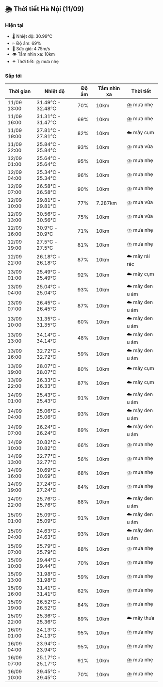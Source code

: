 ## 🌦️ Thời tiết Hà Nội (11/09)

### Hiện tại

- 🌡️ Nhiệt độ: 30.99℃
- 💦 Độ ẩm: 69%
- 💨 Sức gió: 4.75m/s
- 👁️ Tầm nhìn xa: 10km
- ☂️ Thời tiết: ⛈️ mưa nhẹ

### Sắp tới

| Thời gian | Nhiệt độ | Độ ẩm | Tầm nhìn xa | Thời tiết |
| --- | --- | --- | --- | --- |
| 11/09 13:00 | 31.49℃ - 32.48℃ | 70% | 10km | ⛈️ mưa nhẹ |
| 11/09 16:00 | 31.31℃ - 31.47℃ | 69% | 10km | ⛈️ mưa nhẹ |
| 11/09 19:00 | 27.81℃ - 27.81℃ | 82% | 10km | ☁️ mây cụm |
| 11/09 22:00 | 25.84℃ - 25.84℃ | 93% | 10km | ⛈️ mưa vừa |
| 12/09 01:00 | 25.64℃ - 25.64℃ | 95% | 10km | ⛈️ mưa nhẹ |
| 12/09 04:00 | 25.34℃ - 25.34℃ | 96% | 10km | ⛈️ mưa nhẹ |
| 12/09 07:00 | 26.58℃ - 26.58℃ | 90% | 10km | ⛈️ mưa nhẹ |
| 12/09 10:00 | 29.81℃ - 29.81℃ | 77% | 7.287km | ⛈️ mưa vừa |
| 12/09 13:00 | 30.56℃ - 30.56℃ | 75% | 10km | ⛈️ mưa vừa |
| 12/09 16:00 | 30.9℃ - 30.9℃ | 71% | 10km | ⛈️ mưa nhẹ |
| 12/09 19:00 | 27.5℃ - 27.5℃ | 81% | 10km | ⛈️ mưa nhẹ |
| 12/09 22:00 | 26.18℃ - 26.18℃ | 87% | 10km | ☁️ mây rải rác |
| 13/09 01:00 | 25.49℃ - 25.49℃ | 92% | 10km | ☁️ mây cụm |
| 13/09 04:00 | 25.04℃ - 25.04℃ | 93% | 10km | ☁️ mây đen u ám |
| 13/09 07:00 | 26.45℃ - 26.45℃ | 87% | 10km | ☁️ mây đen u ám |
| 13/09 10:00 | 31.35℃ - 31.35℃ | 60% | 10km | ☁️ mây đen u ám |
| 13/09 13:00 | 34.14℃ - 34.14℃ | 48% | 10km | ☁️ mây đen u ám |
| 13/09 16:00 | 32.72℃ - 32.72℃ | 59% | 10km | ☁️ mây đen u ám |
| 13/09 19:00 | 28.07℃ - 28.07℃ | 80% | 10km | ☁️ mây cụm |
| 13/09 22:00 | 26.33℃ - 26.33℃ | 87% | 10km | ☁️ mây cụm |
| 14/09 01:00 | 25.43℃ - 25.43℃ | 91% | 10km | ☁️ mây đen u ám |
| 14/09 04:00 | 25.06℃ - 25.06℃ | 93% | 10km | ☁️ mây đen u ám |
| 14/09 07:00 | 26.24℃ - 26.24℃ | 89% | 10km | ☁️ mây đen u ám |
| 14/09 10:00 | 30.82℃ - 30.82℃ | 66% | 10km | ⛈️ mưa nhẹ |
| 14/09 13:00 | 32.77℃ - 32.77℃ | 56% | 10km | ⛈️ mưa nhẹ |
| 14/09 16:00 | 30.69℃ - 30.69℃ | 68% | 10km | ⛈️ mưa nhẹ |
| 14/09 19:00 | 27.24℃ - 27.24℃ | 84% | 10km | ⛈️ mưa nhẹ |
| 14/09 22:00 | 25.76℃ - 25.76℃ | 88% | 10km | ☁️ mây đen u ám |
| 15/09 01:00 | 25.09℃ - 25.09℃ | 91% | 10km | ☁️ mây đen u ám |
| 15/09 04:00 | 24.63℃ - 24.63℃ | 93% | 10km | ☁️ mây đen u ám |
| 15/09 07:00 | 25.79℃ - 25.79℃ | 88% | 10km | ⛈️ mưa nhẹ |
| 15/09 10:00 | 29.44℃ - 29.44℃ | 70% | 10km | ⛈️ mưa nhẹ |
| 15/09 13:00 | 31.98℃ - 31.98℃ | 59% | 10km | ⛈️ mưa nhẹ |
| 15/09 16:00 | 31.41℃ - 31.41℃ | 62% | 10km | ⛈️ mưa nhẹ |
| 15/09 19:00 | 26.52℃ - 26.52℃ | 84% | 10km | ⛈️ mưa nhẹ |
| 15/09 22:00 | 25.36℃ - 25.36℃ | 89% | 10km | ☁️ mây thưa |
| 16/09 01:00 | 24.13℃ - 24.13℃ | 95% | 10km | ⛈️ mưa nhẹ |
| 16/09 04:00 | 23.94℃ - 23.94℃ | 95% | 10km | ⛈️ mưa nhẹ |
| 16/09 07:00 | 25.17℃ - 25.17℃ | 91% | 10km | ⛈️ mưa nhẹ |
| 16/09 10:00 | 29.45℃ - 29.45℃ | 70% | 10km | ⛈️ mưa nhẹ |
